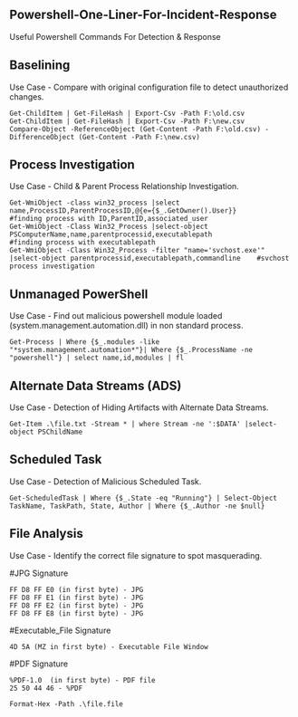 ## Powershell-One-Liner-For-Incident-Response
Useful Powershell Commands For Detection & Response

## Baselining
Use Case - Compare with original configuration file to detect unauthorized changes.
```
Get-ChildItem | Get-FileHash | Export-Csv -Path F:\old.csv
Get-ChildItem | Get-FileHash | Export-Csv -Path F:\new.csv
Compare-Object -ReferenceObject (Get-Content -Path F:\old.csv) -DifferenceObject (Get-Content -Path F:\new.csv)
```

## Process Investigation
Use Case - Child & Parent Process Relationship Investigation.
```
Get-WmiObject -class win32_process |select name,ProcessID,ParentProcessID,@{e={$_.GetOwner().User}}                          #finding process with ID,ParentID,associated_user
Get-WmiObject -Class Win32_Process |select-object PSComputerName,name,parentprocessid,executablepath                         #finding process with executablepath
Get-WmiObject -Class Win32_Process -filter "name='svchost.exe'" |select-object parentprocessid,executablepath,commandline    #svchost process investigation
```

## Unmanaged PowerShell 
Use Case - Find out malicious powershell module loaded (system.management.automation.dll) in non standard process.
```
Get-Process | Where {$_.modules -like "*system.management.automation*"}| Where {$_.ProcessName -ne "powershell"} | select name,id,modules | fl
```

## Alternate Data Streams (ADS)
Use Case - Detection of Hiding Artifacts with Alternate Data Streams.
```
Get-Item .\file.txt -Stream * | where Stream -ne ':$DATA' |select-object PSChildName
```

## Scheduled Task
Use Case - Detection of Malicious Scheduled Task.
```
Get-ScheduledTask | Where {$_.State -eq "Running"} | Select-Object TaskName, TaskPath, State, Author | Where {$_.Author -ne $null}
```

## File Analysis
Use Case - Identify the correct file signature to spot masquerading.

#JPG Signature
```
FF D8 FF E0 (in first byte) - JPG 
FF D8 FF E1 (in first byte) - JPG
FF D8 FF E2 (in first byte) - JPG
FF D8 FF E8 (in first byte) - JPG
```
#Executable_File Signature
```
4D 5A (MZ in first byte) - Executable File Window
```
#PDF Signature
```
%PDF-1.0  (in first byte) - PDF file
25 50 44 46 - %PDF
```
```
Format-Hex -Path .\file.file
```
